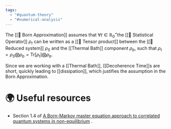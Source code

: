 ```yaml
---
tags:
  - "#quantum-theory"
  - "#numerical-analysis"
---
```

The [[📘 Born Approximation]] assumes that $\forall t \in \mathbb{R}_0^+$the [[📘 Statistical Operator]] $\rho_t$ can be written as a [[📘 Tensor product]] between the [[📘 Reduced system]] $\rho_S$ and the [[Thermal Bath]] component $\rho_b$, such that $\rho_t = \rho_S \bigotimes \rho_b = \mathrm{Tr} [ \rho_t ] \bigotimes \rho_b$.

Since we are working with a [[Thermal Bath]], [[Decoherence Time]]s are short, quickly leading to [[dissipation]], which justifies the assumption in the Born Approximation.

# 🌍 Useful resources
- Section 1.4 of [A Born-Markov master equation approach to correlated quantum systems in non-equilibrium](https://diglib.tugraz.at/download.php?id=576a781f4f56f&location=browse) .